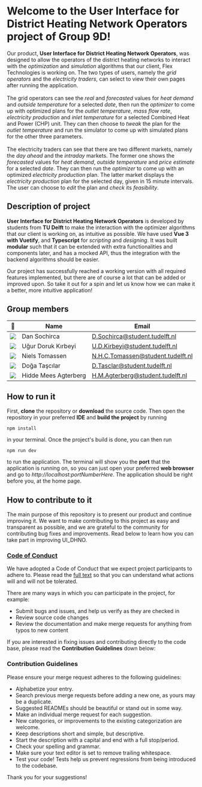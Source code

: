 # Welcome to the **User Interface for District Heating Network Operators** project of Group 9D!

Our product, **User Interface for District Heating Network Operators**, was designed to allow the operators of the district heating networks to interact with the _optimization_ and _simulation_ algorithms that our client, Flex Technologies is working on. The two types of users, namely the _grid operators_ and the _electricity traders_, can select to view their own pages after running the application. <br><br> The grid operators can see the _real_ and _forecasted_ values for _heat demand_ and _outside temperature_ for a selected _date_, then run the _optimizer_ to come up with optimized plans for the _outlet temperature_, _mass flow rate_, _electricity production_ and _inlet temperature_ for a selected Combined Heat and Power (CHP) unit. They can then choose to _tweak_ the plan for the _outlet temperature_ and run the simulator to come up with simulated plans for the other three parameters. <br><br> The electricity traders can see that there are two different markets, namely the _day ahead_ and the _intraday_ markets. The former one shows the _forecasted_ values for _heat demand_, _outside temperature_ and _price estimate_ for a selected _date_. They can then run the _optimizer_ to come up with an optimized _electricity production_ plan. The latter market displays the _electricity production_ plan for the selected day, given in 15 minute intervals. The user can choose to _edit_ the plan and _check_ its _feasibility_.

## Description of project

**User Interface for District Heating Network Operators** is developed by students from **TU Delft** to make the interaction with the optimizer algorithms that our client is working on, as intuitive as possible. We have used **Vue 3 with Vuetify**, and **Typescript** for _scripting_ and _designing_. It was built **modular** such that it can be extended with extra functionalities and components later, and has a mocked API, thus the integration with the backend algorithms should be easier.

Our project has successfully reached a working version with all required features implemented, but there are of course a lot that can be added or improved upon. So take it out for a spin and let us know how we can make it a better, more intuitive application!

## Group members

| 📸                                                                                        | Name | Email |
|-------------------------------------------------------------------------------------------|---|---|
| ![](https://gitlab.ewi.tudelft.nl/uploads/-/system/user/avatar/3816/avatar.png?width=400) | Dan Sochirca | D.Sochirca@student.tudelft.nl |
| ![](https://gitlab.ewi.tudelft.nl/uploads/-/system/user/avatar/2505/avatar.png?width=400) | Uğur Doruk Kırbeyi | U.D.Kirbeyi@student.tudelft.nl |
| ![](https://gitlab.ewi.tudelft.nl/uploads/-/system/user/avatar/2786/avatar.png?width=400) | Niels Tomassen | N.H.C.Tomassen@student.tudelft.nl |
| ![](https://gitlab.ewi.tudelft.nl/uploads/-/system/user/avatar/2636/avatar.png?width=400) | Doğa Taşcılar | D.Tasclar@student.tudelft.nl |
| ![](https://gitlab.ewi.tudelft.nl/uploads/-/system/user/avatar/2609/avatar.png?width=400) | Hidde Mees Agterberg | H.M.Agterberg@student.tudelft.nl |

## How to run it

First, **clone** the repository or **download** the source code. Then open the repository in your preferred **IDE** and **build the project** by running 
``` 
npm install 
``` 
in your terminal. Once the project's build is done, you can then run 
```
npm run dev
``` 
to run the application. The terminal will show you the **port** that the application is running on, so you can just open your preferred **web browser** and go to _http://localhost:portNumberHere_. The application should be right before you, at the home page.

## How to contribute to it
The main purpose of this repository is to present our product and continue improving it. We want to make contributing to this project as easy and transparent as possible, and we are grateful to the community for contributing bug fixes and improvements. Read below to learn how you can take part in improving UI_DHNO.

### [Code of Conduct](CODE_OF_CONDUCT.md)
We have adopted a Code of Conduct that we expect project participants to adhere to. Please read the [full text](CODE_OF_CONDUCT.md) so that you can understand what actions will and will not be tolerated.

There are many ways in which you can participate in the project, for example:
- Submit bugs and issues, and help us verify as they are checked in
- Review source code changes
- Review the documentation and make merge requests for anything from typos to new content

If you are interested in fixing issues and contributing directly to the code base, please read the **Contribution Guidelines** down below:

### Contribution Guidelines

Please ensure your merge request adheres to the following guidelines:

- Alphabetize your entry.
- Search previous merge requests before adding a new one, as yours may be a duplicate.
- Suggested READMEs should be beautiful or stand out in some way.
- Make an individual merge request for each suggestion.
- New categories, or improvements to the existing categorization are welcome.
- Keep descriptions short and simple, but descriptive.
- Start the description with a capital and end with a full stop/period.
- Check your spelling and grammar.
- Make sure your text editor is set to remove trailing whitespace.
- Test your code! Tests help us prevent regressions from being introduced to the codebase.

Thank you for your suggestions!
